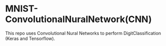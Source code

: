 # MNIST-ConvolutionalNuralNetwork(CNN)
 This repo uses Convolutional Nural Networks to perform DigitClassification (Keras and Tensorflow).
